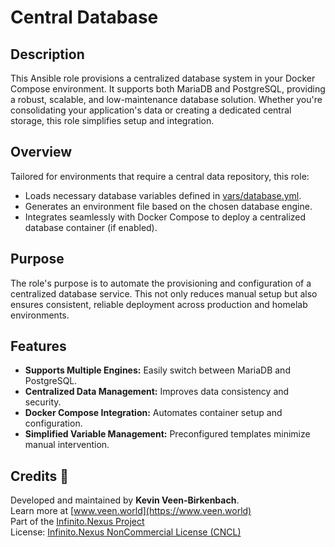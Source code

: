 # Central Database

## Description

This Ansible role provisions a centralized database system in your Docker Compose environment. It supports both MariaDB and PostgreSQL, providing a robust, scalable, and low-maintenance database solution. Whether you're consolidating your application's data or creating a dedicated central storage, this role simplifies setup and integration.

## Overview

Tailored for environments that require a central data repository, this role:
- Loads necessary database variables defined in [vars/database.yml](./vars/database.yml).
- Generates an environment file based on the chosen database engine.
- Integrates seamlessly with Docker Compose to deploy a centralized database container (if enabled).

## Purpose

The role's purpose is to automate the provisioning and configuration of a centralized database service. This not only reduces manual setup but also ensures consistent, reliable deployment across production and homelab environments.

## Features

- **Supports Multiple Engines:** Easily switch between MariaDB and PostgreSQL.
- **Centralized Data Management:** Improves data consistency and security.
- **Docker Compose Integration:** Automates container setup and configuration.
- **Simplified Variable Management:** Preconfigured templates minimize manual intervention.

## Credits 📝

Developed and maintained by **Kevin Veen-Birkenbach**.  
Learn more at [www.veen.world](https://www.veen.world)  
Part of the [Infinito.Nexus Project](https://s.infinito.nexus/code)  
License: [Infinito.Nexus NonCommercial License (CNCL)](https://s.infinito.nexus/license)
